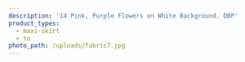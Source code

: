 ```yaml
---
description: '14 Pink, Purple Flowers on White Background. DBP'
product_types:
  - maxi-skirt
  - to
photo_path: /uploads/fabric7.jpg
---
```

